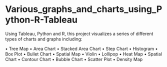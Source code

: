 # Various_graphs_and_charts_using_Python-R-Tableau
Using Tableau, Python and R, this project visualizes a series of different types of charts and graphs including: 
 
•	Tree Map
•	Area Chart 
•	Stacked Area Chart
•	Step Chart
•	Histogram
•	Box Plot
•	Bullet Chart
•	Spatial Map
•	Violin
•	Lollipop
•	Heat Map
•	Spatial Chart
•	Contour Chart
•	Bubble Chart
•	Scatter Plot
•	Density Map
